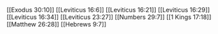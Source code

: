 [[Exodus 30:10]]
[[Leviticus 16:6]]
[[Leviticus 16:21]]
[[Leviticus 16:29]]
[[Leviticus 16:34]]
[[Leviticus 23:27]]
[[Numbers 29:7]]
[[1 Kings 17:18]]
[[Matthew 26:28]]
[[Hebrews 9:7]]
